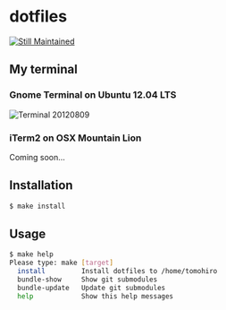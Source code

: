 dotfiles
================================================================================

[![Still Maintained](http://stillmaintained.com/Tomohiro/dotfiles.png)](http://stillmaintained.com/Tomohiro/dotfiles)


My terminal
--------------------------------------------------------------------------------

### Gnome Terminal on Ubuntu 12.04 LTS

![Terminal 20120809](http://dl.dropbox.com/u/173097/junk/terminal-ss-20120809.png)


### iTerm2 on OSX Mountain Lion

Coming soon...



Installation
--------------------------------------------------------------------------------

```sh
$ make install
```


Usage
--------------------------------------------------------------------------------

```sh
$ make help
Please type: make [target]
  install         Install dotfiles to /home/tomohiro
  bundle-show     Show git submodules
  bundle-update   Update git submodules
  help            Show this help messages
```
